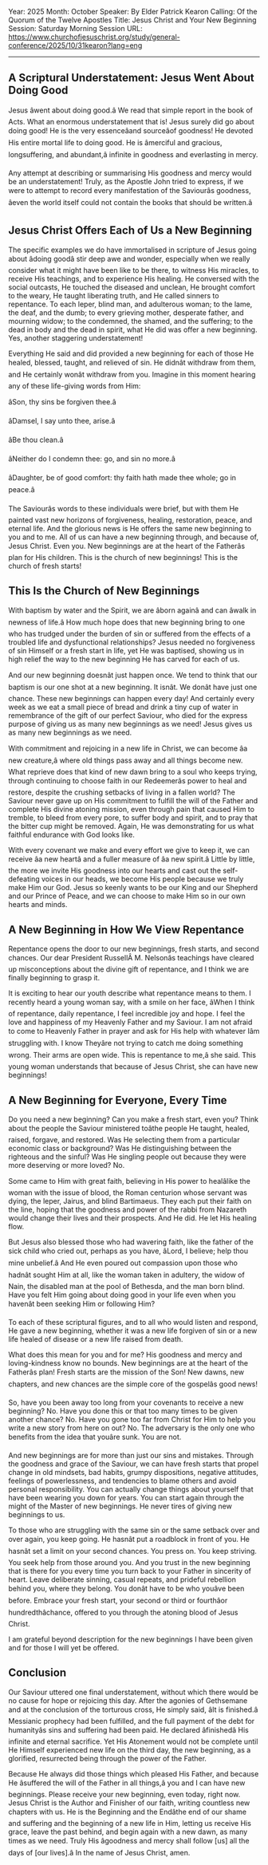 Year: 2025
Month: October
Speaker: By Elder Patrick Kearon
Calling: Of the Quorum of the Twelve Apostles
Title: Jesus Christ and Your New Beginning
Session: Saturday Morning Session
URL: https://www.churchofjesuschrist.org/study/general-conference/2025/10/31kearon?lang=eng

---

## A Scriptural Understatement: Jesus Went About Doing Good

Jesus âwent about doing good.â We read that simple report in the book of Acts. What an enormous understatement that is! Jesus surely did go about doing good! He is the very essenceâand sourceâof goodness! He devoted His entire mortal life to doing good. He is âmerciful and gracious, longsuffering, and abundant,â infinite in goodness and everlasting in mercy.

Any attempt at describing or summarising His goodness and mercy would be an understatement! Truly, as the Apostle John tried to express, if we were to attempt to record every manifestation of the Saviourâs goodness, âeven the world itself could not contain the books that should be written.â


## Jesus Christ Offers Each of Us a New Beginning

The specific examples we do have immortalised in scripture of Jesus going about âdoing goodâ stir deep awe and wonder, especially when we really consider what it might have been like to be there, to witness His miracles, to receive His teachings, and to experience His healing. He conversed with the social outcasts, He touched the diseased and unclean, He brought comfort to the weary, He taught liberating truth, and He called sinners to repentance. To each leper, blind man, and adulterous woman; to the lame, the deaf, and the dumb; to every grieving mother, desperate father, and mourning widow; to the condemned, the shamed, and the suffering; to the dead in body and the dead in spirit, what He did was offer a new beginning. Yes, another staggering understatement!

Everything He said and did provided a new beginning for each of those He healed, blessed, taught, and relieved of sin. He didnât withdraw from them, and He certainly wonât withdraw from you. Imagine in this moment hearing any of these life-giving words from Him:

âSon, thy sins be forgiven thee.â

âDamsel, I say unto thee, arise.â

âBe thou clean.â

âNeither do I condemn thee: go, and sin no more.â

âDaughter, be of good comfort: thy faith hath made thee whole; go in peace.â

The Saviourâs words to these individuals were brief, but with them He painted vast new horizons of forgiveness, healing, restoration, peace, and eternal life. And the glorious news is He offers the same new beginning to you and to me. All of us can have a new beginning through, and because of, Jesus Christ. Even you. New beginnings are at the heart of the Fatherâs plan for His children. This is the church of new beginnings! This is the church of fresh starts!


## This Is the Church of New Beginnings

With baptism by water and the Spirit, we are âborn againâ and can âwalk in newness of life.â How much hope does that new beginning bring to one who has trudged under the burden of sin or suffered from the effects of a troubled life and dysfunctional relationships? Jesus needed no forgiveness of sin Himself or a fresh start in life, yet He was baptised, showing us in high relief the way to the new beginning He has carved for each of us.

And our new beginning doesnât just happen once. We tend to think that our baptism is our one shot at a new beginning. It isnât. We donât have just one chance. These new beginnings can happen every day! And certainly every week as we eat a small piece of bread and drink a tiny cup of water in remembrance of the gift of our perfect Saviour, who died for the express purpose of giving us as many new beginnings as we need! Jesus gives us as many new beginnings as we need.

With commitment and rejoicing in a new life in Christ, we can become âa new creature,â where old things pass away and all things become new. What reprieve does that kind of new dawn bring to a soul who keeps trying, through continuing to choose faith in our Redeemerâs power to heal and restore, despite the crushing setbacks of living in a fallen world? The Saviour never gave up on His commitment to fulfill the will of the Father and complete His divine atoning mission, even through pain that caused Him to tremble, to bleed from every pore, to suffer body and spirit, and to pray that the bitter cup might be removed. Again, He was demonstrating for us what faithful endurance with God looks like.

With every covenant we make and every effort we give to keep it, we can receive âa new heartâ and a fuller measure of âa new spirit.â Little by little, the more we invite His goodness into our hearts and cast out the self-defeating voices in our heads, we become His people because we truly make Him our God. Jesus so keenly wants to be our King and our Shepherd and our Prince of Peace, and we can choose to make Him so in our own hearts and minds.


## A New Beginning in How We View Repentance

Repentance opens the door to our new beginnings, fresh starts, and second chances. Our dear President RussellÂ M. Nelsonâs teachings have cleared up misconceptions about the divine gift of repentance, and I think we are finally beginning to grasp it.

It is exciting to hear our youth describe what repentance means to them. I recently heard a young woman say, with a smile on her face, âWhen I think of repentance, daily repentance, I feel incredible joy and hope. I feel the love and happiness of my Heavenly Father and my Saviour. I am not afraid to come to Heavenly Father in prayer and ask for His help with whatever Iâm struggling with. I know Theyâre not trying to catch me doing something wrong. Their arms are open wide. This is repentance to me,â she said. This young woman understands that because of Jesus Christ, she can have new beginnings!


## A New Beginning for Everyone, Every Time

Do you need a new beginning? Can you make a fresh start, even you? Think about the people the Saviour ministered toâthe people He taught, healed, raised, forgave, and restored. Was He selecting them from a particular economic class or background? Was He distinguishing between the righteous and the sinful? Was He singling people out because they were more deserving or more loved? No.

Some came to Him with great faith, believing in His power to healâlike the woman with the issue of blood, the Roman centurion whose servant was dying, the leper, Jairus, and blind Bartimaeus. They each put their faith on the line, hoping that the goodness and power of the rabbi from Nazareth would change their lives and their prospects. And He did. He let His healing flow.

But Jesus also blessed those who had wavering faith, like the father of the sick child who cried out, perhaps as you have, âLord, I believe; help thou mine unbelief.â And He even poured out compassion upon those who hadnât sought Him at all, like the woman taken in adultery, the widow of Nain, the disabled man at the pool of Bethesda, and the man born blind. Have you felt Him going about doing good in your life even when you havenât been seeking Him or following Him?

To each of these scriptural figures, and to all who would listen and respond, He gave a new beginning, whether it was a new life forgiven of sin or a new life healed of disease or a new life raised from death.

What does this mean for you and for me? His goodness and mercy and loving-kindness know no bounds. New beginnings are at the heart of the Fatherâs plan! Fresh starts are the mission of the Son! New dawns, new chapters, and new chances are the simple core of the gospelâs good news!

So, have you been away too long from your covenants to receive a new beginning? No. Have you done this or that too many times to be given another chance? No. Have you gone too far from Christ for Him to help you write a new story from here on out? No. The adversary is the only one who benefits from the idea that youâre sunk. You are not.

And new beginnings are for more than just our sins and mistakes. Through the goodness and grace of the Saviour, we can have fresh starts that propel change in old mindsets, bad habits, grumpy dispositions, negative attitudes, feelings of powerlessness, and tendencies to blame others and avoid personal responsibility. You can actually change things about yourself that have been wearing you down for years. You can start again through the might of the Master of new beginnings. He never tires of giving new beginnings to us.

To those who are struggling with the same sin or the same setback over and over again, you keep going. He hasnât put a roadblock in front of you. He hasnât set a limit on your second chances. You press on. You keep striving. You seek help from those around you. And you trust in the new beginning that is there for you every time you turn back to your Father in sincerity of heart. Leave deliberate sinning, casual repeats, and prideful rebellion behind you, where they belong. You donât have to be who youâve been before. Embrace your fresh start, your second or third or fourthâor hundredthâchance, offered to you through the atoning blood of Jesus Christ.

I am grateful beyond description for the new beginnings I have been given and for those I will yet be offered.


## Conclusion

Our Saviour uttered one final understatement, without which there would be no cause for hope or rejoicing this day. After the agonies of Gethsemane and at the conclusion of the torturous cross, He simply said, âIt is finished.â Messianic prophecy had been fulfilled, and the full payment of the debt for humanityâs sins and suffering had been paid. He declared âfinishedâ His infinite and eternal sacrifice. Yet His Atonement would not be complete until He Himself experienced new life on the third day, the new beginning, as a glorified, resurrected being through the power of the Father.

Because He always did those things which pleased His Father, and because He âsuffered the will of the Father in all things,â you and I can have new beginnings. Please receive your new beginning, even today, right now. Jesus Christ is the Author and Finisher of our faith, writing countless new chapters with us. He is the Beginning and the Endâthe end of our shame and suffering and the beginning of a new life in Him, letting us receive His grace, leave the past behind, and begin again with a new dawn, as many times as we need. Truly His âgoodness and mercy shall follow [us] all the days of [our lives].â In the name of Jesus Christ, amen.